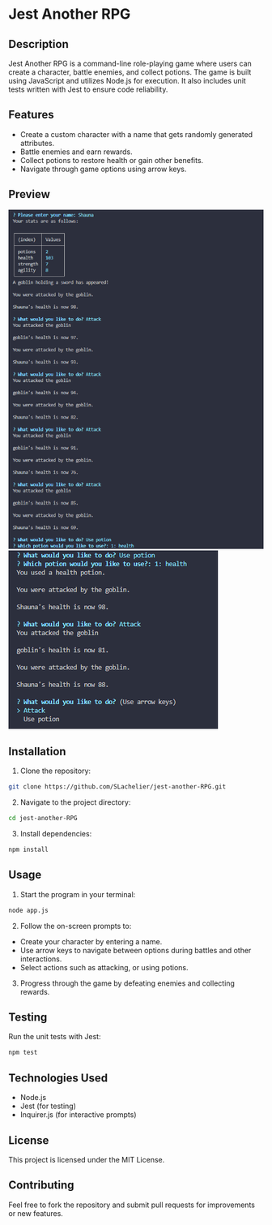 # Jest Another RPG

## Description

Jest Another RPG is a command-line role-playing game where users can create a character, battle enemies, and collect potions. The game is built using JavaScript and utilizes Node.js for execution. It also includes unit tests written with Jest to ensure code reliability.

## Features

- Create a custom character with a name that gets randomly generated attributes.
- Battle enemies and earn rewards.
- Collect potions to restore health or gain other benefits.
- Navigate through game options using arrow keys.

## Preview

![Game Preview Part 1](preview1.png)
![Game Preview Part 2](preview2.png)

## Installation

1. Clone the repository:

```bash
git clone https://github.com/SLachelier/jest-another-RPG.git
```

2. Navigate to the project directory:

```bash
cd jest-another-RPG
```

3. Install dependencies:

```bash
npm install
```

## Usage

1. Start the program in your terminal:

```bash
node app.js
```

2. Follow the on-screen prompts to:

- Create your character by entering a name.
- Use arrow keys to navigate between options during battles and other interactions.
- Select actions such as attacking, or using potions.

3. Progress through the game by defeating enemies and collecting rewards.

## Testing

Run the unit tests with Jest:

```bash
npm test
```

## Technologies Used

- Node.js
- Jest (for testing)
- Inquirer.js (for interactive prompts)

## License

This project is licensed under the MIT License.

## Contributing

Feel free to fork the repository and submit pull requests for improvements or new features.
